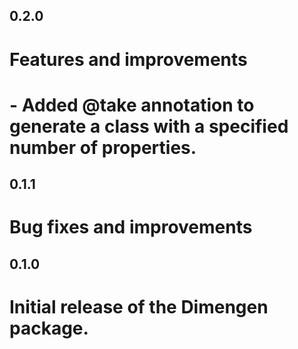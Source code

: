 
## 0.2.0

# Features and improvements
# - Added @take annotation to generate a class with a specified number of properties.


## 0.1.1

# Bug fixes and improvements

## 0.1.0

# Initial release of the Dimengen package.
